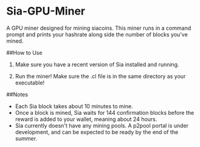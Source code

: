 # Sia-GPU-Miner
A GPU miner designed for mining siacoins. This miner runs in a command prompt and prints your hashrate along side the number of blocks you've mined.

##How to Use
1) Make sure you have a recent version of Sia installed and running.

2) Run the miner! Make sure the .cl file is in the same directory as your executable!

##Notes
*    Each Sia block takes about 10 minutes to mine.
*    Once a block is mined, Sia waits for 144 confirmation blocks before the reward is added to your wallet, meaning about 24 hours.
*    Sia currently doesn't have any mining pools. A p2pool portal is under development, and can be expected to be ready by the end of the summer.

